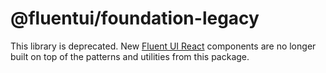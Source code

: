 # @fluentui/foundation-legacy

This library is deprecated. New [Fluent UI React](https://developer.microsoft.com/en-us/fluentui) components are no longer built on top of the patterns and utilities from this package.
